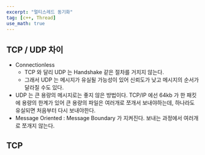 ```yaml
---
excerpt: "멀티스레드 동기화"
tag: [c++, Thread]
use_math: true
---
```


## TCP / UDP 차이

+ Connectionless
  + TCP 와 달리 UDP 는 Handshake 같은 절차를 거치지 않는다. 
  + 그래서 UDP 는 메시지가 유실될 가능성이 있어 신뢰도가 낮고 메시지의 순서가 달라질 수도 있다.
+ UDP 는 큰 용량의 메시지로는 좋지 않은 방법이다. TCP/IP 에선 64kb 가 한 패킷에 용량의 한계가 있어 큰 용량의 파일은 여러개로 쪼개서 보내야하는데, 하나라도 유실되면 처음부터 다시 보내야한다.
+ Message Oriented : Message Boundary 가 지켜진다. 보내는 과정에서 여러개로 쪼개지 않는다.

## TCP